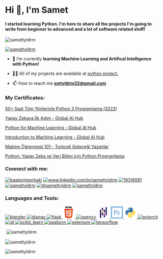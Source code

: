 <h1 align="left">Hi 👋, I'm Samet</h1>
<h4 align="left">I started learning Python.
I'm here to share all the projects I'm going to write from beginner to advanced and a lot of software related stuff!</h4>

<p align="left"> <img src="https://komarev.com/ghpvc/?username=samettyldrm&label=Profile%20views&color=0e75b6&style=flat" alt="samettyldrm" /> </p>

<p align="left"> <a href="https://github.com/ryo-ma/github-profile-trophy"><img src="https://github-profile-trophy.vercel.app/?username=samettyldrm" alt="samettyldrm" /></a> </p>

- 🌱 I’m currently **learning Machine Learning and Artifical Intelligence with Python!**

- 👨‍💻 All of my projects are available at [python project.](https://github.com/samettyldrm/python-projects)

- 📫 How to reach me **smtyldrm32@gmail.com**

<h3 align="left">My Certificates:</h3>

[50+ Saat Tüm Yönleriyle Python 3 Programlama (2022)](https://www.udemy.com/certificate/UC-0164a592-9548-466b-a549-576d393353ab/)

[Yapay Zekaya İlk Adım - Global AI Hub](https://globalaihub.com/verify/?certificate=eyJ1c2VyLWlkIjoxMzIzNDMsImNvdXJzZS1pZCI6NTkyMDUsImNlcnQtaWQiOiI3MzA2NSJ9)

[Python for Machine Learning - Global AI Hub](https://globalaihub.com/certificate-share/eyJ1c2VyLWlkIjoxMzIzNDMsImNvdXJzZS1pZCI6MTEyODY0LCJjZXJ0LWlkIjoiMTEzMjYzIn0=)

[Introduction to Machine Learning - Global AI Hub](https://globalaihub.com/certificate-share/eyJ1c2VyLWlkIjoxMzIzNDMsImNvdXJzZS1pZCI6MTE0NDY1LCJjZXJ0LWlkIjoiMTE0Njk3In0=)

[Makine Öğrenmesi 101 - Turkcell Geleceği Yazanlar](https://gelecegiyazanlar.turkcell.com.tr/kisi/belge/sametyldrm/Makine%20%C3%96%C4%9Frenmesi/101)

[Python: Yapay Zeka ve Veri Bilimi için Python Programlama](https://www.udemy.com/certificate/UC-b71ee0c3-0e74-4038-acc0-f805e550a993/)

<h3 align="left">Connect with me:</h3>
<p align="left">
<a href="https://twitter.com/baskomiserbaki" target="blank"><img align="center" src="https://raw.githubusercontent.com/rahuldkjain/github-profile-readme-generator/master/src/images/icons/Social/twitter.svg" alt="baskomiserbaki" height="30" width="40" /></a>
<a href="https://linkedin.com/in/www.linkedin.com/in/samettyldrm" target="blank"><img align="center" src="https://raw.githubusercontent.com/rahuldkjain/github-profile-readme-generator/master/src/images/icons/Social/linked-in-alt.svg" alt="www.linkedin.com/in/samettyldrm" height="30" width="40" /></a>
<a href="https://stackoverflow.com/users/19316591" target="blank"><img align="center" src="https://raw.githubusercontent.com/rahuldkjain/github-profile-readme-generator/master/src/images/icons/Social/stack-overflow.svg" alt="19316591" height="30" width="40" /></a>
<a href="https://kaggle.com/samettyldrm" target="blank"><img align="center" src="https://raw.githubusercontent.com/rahuldkjain/github-profile-readme-generator/master/src/images/icons/Social/kaggle.svg" alt="samettyldrm" height="30" width="40" /></a>
<a href="https://medium.com/@samettyldrm" target="blank"><img align="center" src="https://raw.githubusercontent.com/rahuldkjain/github-profile-readme-generator/master/src/images/icons/Social/medium.svg" alt="@samettyldrm" height="30" width="40" /></a>
<a href="https://www.hackerrank.com/samettyldrm" target="blank"><img align="center" src="https://raw.githubusercontent.com/rahuldkjain/github-profile-readme-generator/master/src/images/icons/Social/hackerrank.svg" alt="samettyldrm" height="30" width="40" /></a>
</p>

<h3 align="left">Languages and Tools:</h3>
<p align="left"> <a href="https://www.blender.org/" target="_blank" rel="noreferrer"> <img src="https://download.blender.org/branding/community/blender_community_badge_white.svg" alt="blender" width="40" height="40"/> </a> <a href="https://www.djangoproject.com/" target="_blank" rel="noreferrer"> <img src="https://cdn.worldvectorlogo.com/logos/django.svg" alt="django" width="40" height="40"/> </a> <a href="https://flask.palletsprojects.com/" target="_blank" rel="noreferrer"> <img src="https://www.vectorlogo.zone/logos/pocoo_flask/pocoo_flask-icon.svg" alt="flask" width="40" height="40"/> </a> <a href="https://www.w3.org/html/" target="_blank" rel="noreferrer"> <img src="https://raw.githubusercontent.com/devicons/devicon/master/icons/html5/html5-original-wordmark.svg" alt="html5" width="40" height="40"/> </a> <a href="https://opencv.org/" target="_blank" rel="noreferrer"> <img src="https://www.vectorlogo.zone/logos/opencv/opencv-icon.svg" alt="opencv" width="40" height="40"/> </a> <a href="https://pandas.pydata.org/" target="_blank" rel="noreferrer"> <img src="https://raw.githubusercontent.com/devicons/devicon/2ae2a900d2f041da66e950e4d48052658d850630/icons/pandas/pandas-original.svg" alt="pandas" width="40" height="40"/> </a> <a href="https://www.photoshop.com/en" target="_blank" rel="noreferrer"> <img src="https://raw.githubusercontent.com/devicons/devicon/master/icons/photoshop/photoshop-line.svg" alt="photoshop" width="40" height="40"/> </a> <a href="https://www.python.org" target="_blank" rel="noreferrer"> <img src="https://raw.githubusercontent.com/devicons/devicon/master/icons/python/python-original.svg" alt="python" width="40" height="40"/> </a> <a href="https://pytorch.org/" target="_blank" rel="noreferrer"> <img src="https://www.vectorlogo.zone/logos/pytorch/pytorch-icon.svg" alt="pytorch" width="40" height="40"/> </a> <a href="https://www.qt.io/" target="_blank" rel="noreferrer"> <img src="https://upload.wikimedia.org/wikipedia/commons/0/0b/Qt_logo_2016.svg" alt="qt" width="40" height="40"/> </a> <a href="https://scikit-learn.org/" target="_blank" rel="noreferrer"> <img src="https://upload.wikimedia.org/wikipedia/commons/0/05/Scikit_learn_logo_small.svg" alt="scikit_learn" width="40" height="40"/> </a> <a href="https://seaborn.pydata.org/" target="_blank" rel="noreferrer"> <img src="https://seaborn.pydata.org/_images/logo-mark-lightbg.svg" alt="seaborn" width="40" height="40"/> </a> <a href="https://www.selenium.dev" target="_blank" rel="noreferrer"> <img src="https://raw.githubusercontent.com/detain/svg-logos/780f25886640cef088af994181646db2f6b1a3f8/svg/selenium-logo.svg" alt="selenium" width="40" height="40"/> </a> <a href="https://www.tensorflow.org" target="_blank" rel="noreferrer"> <img src="https://www.vectorlogo.zone/logos/tensorflow/tensorflow-icon.svg" alt="tensorflow" width="40" height="40"/> </a> </p>
<p>&nbsp;<img align="center" src="https://github-readme-stats.vercel.app/api?username=samettyldrm&show_icons=true&locale=en" alt="samettyldrm" /></p>
<p><img align="center" src="https://github-readme-streak-stats.herokuapp.com/?user=samettyldrm&" alt="samettyldrm" /></p>
<p><img align="left" src="https://github-readme-stats.vercel.app/api/top-langs?username=samettyldrm&show_icons=true&locale=en&layout=compact" alt="samettyldrm" /></p>



